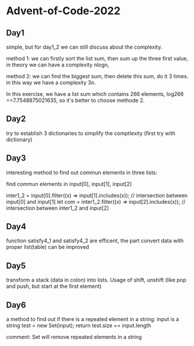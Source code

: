 # Advent-of-Code-2022
## Day1

simple, but for day1_2 we can still discuss about the complexity.

method 1: we can firstly sort the list sum, then sum up the three first value, in theory we can have a complexity nlogn,

method 2: we can find the biggest sum, then delete this sum, do it 3 times. in this way we have a complexity 3n.

In this exercise, we have a list sum which contains 266 elements, log266 ==7.7548875021635, so it's better to choose methode 2.

## Day2

try to establish 3 dictionaries to simplify the comptlexity (first try with dictionary)

## Day3

interesting method to find out commun elements in three lists:

find commun elements in input[0], input[1], input[2] 

inter1_2 = input[0].filter((x) => input[1].includes(x)); // intersection between input[0] and input[1]
let com = inter1_2.filter((x) => input[2].includes(x)); // intersection between inter1_2 and input[2]

## Day4
function satisfy4_1 and satisfy4_2 are efficent, the part convert data with proper list(table) can be improved

## Day5
transform a stack (data in colon) into lists. Usage of shift, unshift (like pop and push, but start at the first element)

## Day6

a method to find out if there is a repeated element in a string:
input is a string
test = new Set(input);
return test.size == input.length

comment:
Set will remove repeated elements in a string
